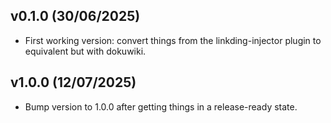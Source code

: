 ## v0.1.0 (30/06/2025)

- First working version: convert things from the linkding-injector plugin to equivalent but with dokuwiki.

## v1.0.0 (12/07/2025)

- Bump version to 1.0.0 after getting things in a release-ready state.
